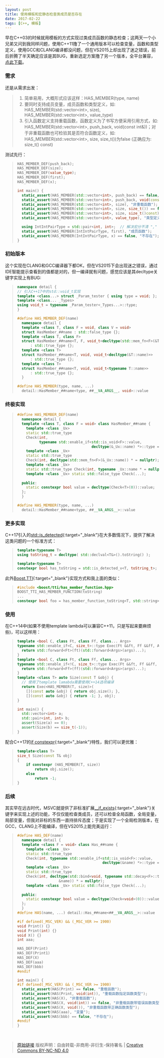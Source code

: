 ```yaml
---
layout: post
title: 使用模板和宏静态检查类成员是否存在
date: 2017-02-22
tags: [C++, 模板]
---
```


早在C++03的时候就用模板的方式实现过类成员函数的静态检查；这两天一个小兄弟又问到我同样问题，使用C++11撸了一个通用版本可以检查变量，函数和类型定义，使用GCC和CLANG编译都没问题，但在VS2015上却出现了迷之错误，前后折腾了半天确定应该是其BUG，重新选定方案撸了另一个版本，全平台兼容，[点此下载](/assets/use_template_and_macro_to_check_for_member_of_class_is_exist/has.cpp)。

### 需求 ###

还是从需求出发：

> 1. 简单易用，大概形式应该这样：HAS_MEMBER(type, name)
> 2. 要同时支持成员变量，成员函数和类型定义，如: HAS_MEMBER(std::vector\<int\>, size), HAS_MEMBER(std::vector\<int\>, value_type)
> 3. 引入函数定义支持重载函数，函数定义为了书写方便采用引用方式，如: HAS_MEMBER(std::vector\<int\>, push_back, void(const int&))；对于非重载函数也可检验其是否符合函数定义，如: HAS_MEMBER(std::vector\<int\>, size, size_t())为false (正确应为: size_t() const)

测试先行：

> ```c++
> HAS_MEMBER_DEF(push_back);
> HAS_MEMBER_DEF(size);
> HAS_MEMBER_DEF(value_type);
> HAS_MEMBER_DEF(first);
> HAS_MEMBER_DEF(x);
>
> int main() {
>   static_assert(HAS_MEMBER(std::vector<int>, push_back) == false, "重载函数");
>   static_assert(HAS_MEMBER(std::vector<int>, push_back, void(const int &)), "重载函数指定函数类型");
>   static_assert(HAS_MEMBER(std::vector<int>, size), "非重载函数");
>   static_assert(HAS_MEMBER(std::vector<int>, size, size_t()) == false, "非重载函数带错误函数类型");
>   static_assert(HAS_MEMBER(std::vector<int>, size, size_t()const), "非重载函数带正确函数类型");
>   static_assert(HAS_MEMBER(std::vector<int>, value_type), "类型定义");
>
>   using IntIntPairType = std::pair<int, int>;  // 解决宏分不清 "," 的问题
>   static_assert(HAS_MEMBER(IntIntPairType, first), "成员函数");
>   static_assert(HAS_MEMBER(IntIntPairType, x) == false, "不存在");
> }
> ```

### 初始版本 ###

这个实现在CLANG和GCC编译器下都OK，但在VS2015下会出现迷之错误，通过IDE智能提示查看到的值都是对的，但一编译就有问题，感觉应该是其decltype关键字实现上有BUG:

> ```c++
> namespace detail {
> // 引入C++17中的std::void_t实现
> template <class...> struct _Param_tester { using type = void; };
> template <class... _Types>
> using void_t = typename _Param_tester<_Types...>::type;
> }
>
> #define HAS_MEMBER_DEF(name)                                                   \
>   namespace detail {                                                           \
>   template <class T, class F = void, class V = void>                           \
>   struct HasMember_##name : std::false_type {};                                \
>   template <class T, class F>                                                  \
>   struct HasMember_##name<T, F, void_t<decltype(std::mem_fn<F>(&T::name))>>    \
>       : std::true_type {};                                                     \
>   template <class T>                                                           \
>   struct HasMember_##name<T, void, void_t<decltype(&T::name)>>                 \
>       : std::true_type {};                                                     \
>   template <class T>                                                           \
>   struct HasMember_##name<T, void, void_t<typename T::name>>                   \
>       : std::true_type {};                                                     \
>   }
>
> #define HAS_MEMBER(type, name, ...)                                            \
>   detail::HasMember_##name<type, ##__VA_ARGS__, void>::value
> ```

### 终极实现 ###

> ```c++
> #define HAS_MEMBER_DEF(name)                                                   \
>   namespace detail {                                                           \
>   template <class T, class F = void> class HasMember_##name {                  \
>     template <class _Ux>                                                       \
>     static std::true_type                                                      \
>     Check(int,                                                                 \
>           typename std::enable_if<std::is_void<F>::value,                      \
>                                   decltype(&_Ux::name) *>::type = nullptr);    \
>     template <class _Ux>                                                       \
>     static std::true_type                                                      \
>     Check(int, decltype(std::mem_fn<F>(&_Ux::name)) * = nullptr);              \
>     template <class _Ux>                                                       \
>     static std::true_type Check(int, typename _Ux::name * = nullptr);          \
>     template <class _Ux> static std::false_type Check(...);                    \
>                                                                                \
>   public:                                                                      \
>     static constexpr bool value = decltype(Check<T>(0))::value;                \
>   };                                                                           \
>   }
>
> #define HAS_MEMBER(type, name, ...)                                            \
>   detail::HasMember_##name<type, ##__VA_ARGS__>::value
> ```

### 更多实现 ###

C++17引入的[std::is_detected](http://en.cppreference.com/w/cpp/experimental/is_detected){:target="_blank"}在大多数情况下，提供了解决这类问题的一个标准方式：

> ```c++
> template<typename T>
> using toString_t = decltype( std::declval<T&>().toString() );
>
> template<typename T>
> constexpr bool has_toString = std::is_detected_v<T, toString_t>;
> ```

此外[Boost.TTI](http://www.boost.org/doc/libs/1_55_0/libs/tti/doc/html/index.html){:target="_blank"}实现方式和我上面的类似：

> ```c++
> #include <boost/tti/has_member_function.hpp>
> BOOST_TTI_HAS_MEMBER_FUNCTION(toString)
> ...
> constexpr bool foo = has_member_function_toString<T, std::string>::value;
> ```

### 使用 ###

在C++14中(如果不使用template lambda可以兼容C++11，只是写起来要麻烦些)，可以这样用：

> ```c++
> template <bool C, class Ft, class Ff, class... Args>
> typename std::enable_if<C, size_t>::type Exec(Ft &&ft, Ff &&ff, Args &&... args) {
>   return std::forward<Ft>(ft)(std::forward<Args>(args)...);
> }
> template <bool C, class Ft, class Ff, class... Args>
> typename std::enable_if<!C, size_t>::type Exec(Ft &&ft, Ff &&ff, Args &&... args) {
>   return std::forward<Ff>(ff)(std::forward<Args>(args)...);
> }
> template <class T> auto Size(const T &obj) {
>   // 使用了template lamabda需要使用C++14选项编译
>   return Exec<HAS_MEMBER(T, size)>(
>     [](const auto &obj) { return obj.size(); },
>     [](const auto &obj) { return -1; }, obj);
> }
>
> int main() {
>   std::vector<int> a;
>   std::pair<int, int> b;
>   assert(Size(a) == 0);
>   assert(Size(b) == size_t(-1));
> }
> ```

配合C++17的[if constexpr](http://www.oschina.net/translate/final-features-of-c17){:target="_blank"}特性，我们可以更优雅：

> ```c++
> template<class T>
> size_t Size(const T& obj)
> {
>     if constexpr (HAS_MEMBER(T, size))
>         return obj.size();
>     else
>         return -1;
> }
> ```

### 后续 ###

其实早在远古时代，MSVC就提供了非标准扩展[__if_exists](https://msdn.microsoft.com/en-us/library/x7wy9xh3.aspx){:target="_blank"}关键字来实现上述的功能，不仅仅能检查类成员，还可以检查全局函数，全局变量，局部变量，但我对非标的东西一直持排斥态度；于是实现了一个全局检测版本，在GCC，CLANG上不能编译，但在VS2015上能完美运行：

> ```c++
> #define HAS_DEF(name)                                                          \
>   namespace detail {                                                           \
>   template <class F = void> class Has_##name {                                 \
>     template <class _Ux>                                                       \
>     static std::true_type                                                      \
>     Check(int, typename std::enable_if<std::is_void<F>::value,                 \
>                                        decltype(&name) *>::type = nullptr);    \
>     template <class _Ux>                                                       \
>     static std::true_type                                                      \
>     Check(int, decltype(std::bind<void, typename std::decay<F>::type>(         \
>                    &name)) * = nullptr);                                       \
>     template <class _Ux> static std::false_type Check(...);                    \
>                                                                                \
>   public:                                                                      \
>     static constexpr bool value = decltype(Check<void>(0))::value;             \
>   };                                                                           \
>   }
> #define HAS(name, ...) detail::Has_##name<##__VA_ARGS__>::value
>
> #if defined(_MSC_VER) && (_MSC_VER >= 1900)
> void Print() {}
> void Print(int) {}
> void X() {}
> int aaa;
>
> HAS_DEF(Print)
> HAS_DEF(Print1)
> HAS_DEF(X)
> HAS_DEF(aaa)
> HAS_DEF(bbb)
> #endif
>
> int main() {
> #if defined(_MSC_VER) && (_MSC_VER >= 1900)
>   static_assert(HAS(Print) == false, "重载函数");
>   static_assert(HAS(Print, void(int)), "重载函数指定函数类型");
>   static_assert(HAS(X), "非重载函数");
>   static_assert(HAS(X, void(int)) == false, "非重载函数带错误函数类型");
>   static_assert(HAS(X, void()), "非重载函数带正确函数类型");
>   static_assert(HAS(aaa), "变量");
>   static_assert(HAS(bbb) == false, "不存在");
> #endif
> }
> ```

<br/>

> [原始链接]({{page.url}}) 版权声明：自由转载-非商用-非衍生-保持署名 \| [Creative Commons BY-NC-ND 4.0](http://creativecommons.org/licenses/by-nc-nd/4.0/deed.zh)
